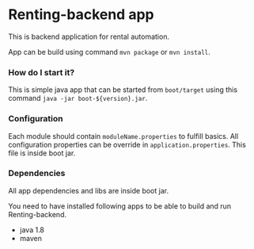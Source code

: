 # Renting-backend app #
This is backend application for rental automation.

App can be build using command `mvn package` or `mvn install`.

### How do I start it? ###
This is simple java app that can be started from `boot/target` using this command `java -jar boot-${version}.jar`.

### Configuration ###

Each module should contain `moduleName.properties` to fulfill basics.
All configuration properties can be override in `application.properties`. This file is inside boot jar.

### Dependencies ###
All app dependencies and libs are inside boot jar.

You need to have installed following apps to be able to build and run Renting-backend.

* java 1.8
* maven
